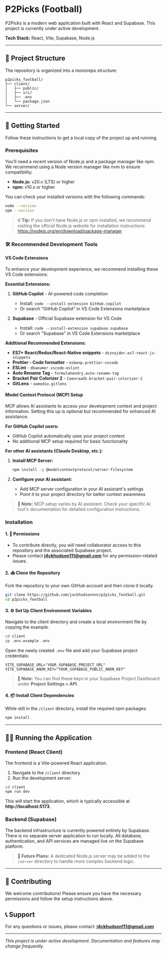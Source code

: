 # P2Picks (Football)

P2Picks is a modern web application built with React and Supabase. This project is currently under active development.

**Tech Stack:** React, Vite, Supabase, Node.js

---

## 📁 Project Structure

The repository is organized into a monorepo structure:

```
p2picks_football/
├── client/
│   ├── public/
│   ├── src/
│   ├── .env
│   └── package.json
└── server/
```

---

## 🚀 Getting Started

Follow these instructions to get a local copy of the project up and running.

### Prerequisites

You'll need a recent version of Node.js and a package manager like npm. We recommend using a Node version manager like nvm to ensure compatibility.

- **Node.js:** v20.x (LTS) or higher
- **npm:** v10.x or higher

You can check your installed versions with the following commands:

```bash
node --version
npm --version
```

> **💡 Tip:** If you don't have Node.js or npm installed, we recommend visiting the official Node.js website for installation instructions: https://nodejs.org/en/download/package-manager

### 🛠️ Recommended Development Tools

#### VS Code Extensions

To enhance your development experience, we recommend installing these VS Code extensions:

**Essential Extensions:**
1. **GitHub Copilot** - AI-powered code completion
   - Install: `code --install-extension GitHub.copilot`
   - Or search "GitHub Copilot" in VS Code Extensions marketplace

2. **Supabase** - Official Supabase extension for VS Code
   - Install: `code --install-extension supabase.supabase`
   - Or search "Supabase" in VS Code Extensions marketplace

**Additional Recommended Extensions:**
- **ES7+ React/Redux/React-Native snippets** - `dsznajder.es7-react-js-snippets`
- **Prettier - Code formatter** - `esbenp.prettier-vscode`
- **ESLint** - `dbaeumer.vscode-eslint`
- **Auto Rename Tag** - `formulahendry.auto-rename-tag`
- **Bracket Pair Colorizer 2** - `CoenraadS.bracket-pair-colorizer-2`
- **GitLens** - `eamodio.gitlens`

#### Model Context Protocol (MCP) Setup

MCP allows AI assistants to access your development context and project information. Setting this up is optional but recommended for enhanced AI assistance.

**For GitHub Copilot users:**
- GitHub Copilot automatically uses your project context
- No additional MCP setup required for basic functionality

**For other AI assistants (Claude Desktop, etc.):**
1. **Install MCP Server:**
   ```bash
   npm install -g @modelcontextprotocol/server-filesystem
   ```

2. **Configure your AI assistant:**
   - Add MCP server configuration in your AI assistant's settings
   - Point it to your project directory for better context awareness

> **📌 Note:** MCP setup varies by AI assistant. Check your specific AI tool's documentation for detailed configuration instructions.

### Installation

#### 1. 🔐 Permissions

- To contribute directly, you will need collaborator access to this repository and the associated Supabase project.
- Please contact **j4ckhudson111@gmail.com** for any permission-related issues.

#### 2. 📥 Clone the Repository

Fork the repository to your own GitHub account and then clone it locally.

```bash
git clone https://github.com/jackhudsonnnn/p2picks_football.git
cd p2picks_football
```

#### 3. ⚙️ Set Up Client Environment Variables

Navigate to the client directory and create a local environment file by copying the example.

```bash
cd client
cp .env.example .env
```

Open the newly created `.env` file and add your Supabase project credentials:

```env
VITE_SUPABASE_URL="YOUR_SUPABASE_PROJECT_URL"
VITE_SUPABASE_ANON_KEY="YOUR_SUPABASE_PUBLIC_ANON_KEY"
```

> **📌 Note:** You can find these keys in your Supabase Project Dashboard under **Project Settings > API**.

#### 4. 📦 Install Client Dependencies

While still in the `/client` directory, install the required npm packages:

```bash
npm install
```

---

## 🏃‍♂️ Running the Application

### Frontend (React Client)

The frontend is a Vite-powered React application.

1. Navigate to the `/client` directory
2. Run the development server:

```bash
cd client
npm run dev
```

This will start the application, which is typically accessible at **http://localhost:5173**.

### Backend (Supabase)

The backend infrastructure is currently powered entirely by Supabase. There is no separate server application to run locally. All database, authentication, and API services are managed live on the Supabase platform.

> **🔮 Future Plans:** A dedicated Node.js server may be added to the `/server` directory to handle more complex backend logic.

---

## 📝 Contributing

We welcome contributions! Please ensure you have the necessary permissions and follow the setup instructions above.

## 📞 Support

For any questions or issues, please contact: **j4ckhudson111@gmail.com**

---

*This project is under active development. Documentation and features may change frequently.*